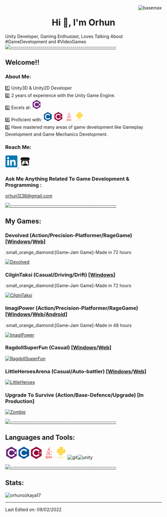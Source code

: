 <img align ="right" src="https://komarev.com/ghpvc/?username=orhunozkaya17&label=Profile%20views&color=0e75b6&style=flat" alt="basemax">
<h1 align="center">Hi 👋, I'm Orhun</h1>

Unity Developer, Gaming Enthusiast, Loves Talking About #GameDevelopment and #VideoGames
[![-----------------------------------------------------](
https://raw.githubusercontent.com/andreasbm/readme/master/assets/lines/aqua.png)](https://github.com/BaseMax?tab=repositories)
<h2>Welcome!!</h2>

<h3>About Me:</h3>

:one: Unity3D & Unity2D Developer<br/>
:two: 2 years of experience with the Unity Game Engine.<br/>
:three: Excels at: 
<img src="https://github.com/devicons/devicon/blob/master/icons/csharp/csharp-plain.svg" alt="c#" width="30" height="30"/> <br/>
:four: Proficient with: 
<img src="https://github.com/devicons/devicon/blob/master/icons/c/c-plain.svg" alt="c" width="30" height="30"/> 
<img src="https://github.com/devicons/devicon/blob/master/icons/cplusplus/cplusplus-plain.svg" alt="c++" width="30" height="30"/>
<img src="https://github.com/devicons/devicon/blob/master/icons/java/java-plain-wordmark.svg" alt="java" width="30" height="30"/> 
<img src="https://github.com/devicons/devicon/blob/master/icons/python/python-plain-wordmark.svg" alt="python" width="30" height="30"/><br/>
:five: Have mastered many areas of game development like Gameplay Development and Game Mechanics Development.<br/>

<h3>Reach Me:</h3>
<a href="https://www.linkedin.com/in/soykankamal/" target="_top"> <img src="https://raw.githubusercontent.com/devicons/devicon/master/icons/linkedin/linkedin-original.svg" alt="linkedIn" width="40" height="40"/> </a>
<a href="https://vitaminsizdev.itch.io/" target="_blank"> <img src="https://github.com/edent/SuperTinyIcons/blob/master/images/svg/itch_io.svg" alt="linkedIn" width="40" height="40"/> </a><br/> 

<h3>Ask Me Anything Related To Game Development & Programming :</h3>

orhun1236@gmail.com

[![-----------------------------------------------------](
https://raw.githubusercontent.com/andreasbm/readme/master/assets/lines/aqua.png)](https://github.com/BaseMax?tab=repositories)
<h2 align="left">My Games:</h2>

<h3 align="left">Devolved (Action/Precision-Platformer/RageGame) [<a href="https://vitaminsizdev.itch.io/devolved">Windows</a>/<a href="https://vitaminsizdev.itch.io/devolved">Web</a>]</h3>
<p>:small_orange_diamond:[Game-Jam Game]-Made in 72 hours</p>
<a href="https://vitaminsizdev.itch.io/devolved" target="_blank"> <img src="https://github.com/SoykanKAMAL/SoykanKAMAL/blob/main/Src/GameWidgets/png/Devolved/DevolvedWidget.PNG" alt="Devolved" width="900" height="300"/></a>

<h3 align="left">CilginTaksi (Casual/Driving/Drift) [<a href="https://vitaminsizdev.itch.io/cilgintaksi">Windows</a>]</h3>
<p>:small_orange_diamond:[Game-Jam Game]-Made in 72 hours</p>
<a href="https://vitaminsizdev.itch.io/cilgintaksi" target="_blank"> <img src="https://github.com/SoykanKAMAL/SoykanKAMAL/blob/main/Src/GameWidgets/png/CilginTaksi/CilginTaksiWidget.PNG" alt="CilginTaksi" width="900" height="300"/></a>

<h3 align="left">ImagiPower (Action/Precision-Platformer/RageGame) [<a href="https://vitaminsizdev.itch.io/imagipower">Windows</a>/<a href="https://vitaminsizdev.itch.io/imagipower">Web</a>/<a href="https://play.google.com/store/apps/details?id=com.VitaminsizDev.ImagiPower">Android</a>]</h3>
<p>:small_orange_diamond:[Game-Jam Game]-Made in 48 hours</p>
<a href="https://vitaminsizdev.itch.io/imagipower" target="_blank"> <img src="https://github.com/SoykanKAMAL/SoykanKAMAL/blob/main/Src/GameWidgets/png/ImagiPower/ImagiPowerWidget.PNG" alt="ImagiPower" width="900" height="300"/></a>

<h3 align="left">RagdollSuperFun (Casual) [<a href="https://vitaminsizdev.itch.io/ragdollsuperfunbanana">Windows</a>/<a href="https://vitaminsizdev.itch.io/ragdollsuperfunbanana">Web</a>]</h3>
<a href="https://vitaminsizdev.itch.io/ragdollsuperfunbanana" target="_blank"> <img src="https://github.com/SoykanKAMAL/SoykanKAMAL/blob/main/Src/GameWidgets/png/RagdollSuperFun/RagdollWidget.PNG" alt="RagdollSuperFun" width="900" height="300"/> </a>

<h3 align="left">LittleHeroesArena (Casual/Auto-battler) [<a href="https://vitaminsizdev.itch.io/littleheroesarena">Windows</a>/<a href="https://vitaminsizdev.itch.io/littleheroesarena">Web</a>]</h3>
<a href="https://vitaminsizdev.itch.io/littleheroesarena" target="_blank"> <img src="https://github.com/SoykanKAMAL/SoykanKAMAL/blob/main/Src/GameWidgets/png/LittleHeroes/LHAWidget.PNG" alt="LittleHeroes" width="900" height="300"/> </a>

<h3 align="left">Upgrade To Survive (Action/Base-Defence/Upgrade) [In Production]</h3>
<a href="https://vitaminsizdev.itch.io/upgradetosurvive" target="_blank"> <img src="https://github.com/SoykanKAMAL/SoykanKAMAL/blob/main/Src/GameWidgets/png/ProjectZombie/ZombiWidget.PNG" alt="Zombie" width="900" height="300"/></a>
  
[![-----------------------------------------------------](
https://raw.githubusercontent.com/andreasbm/readme/master/assets/lines/aqua.png)](https://github.com/BaseMax?tab=repositories)
<h2>Languages and Tools: </h2>

<img src="https://github.com/devicons/devicon/blob/master/icons/csharp/csharp-plain.svg" alt="c#" width="40" height="40"/><img src="https://github.com/devicons/devicon/blob/master/icons/c/c-plain.svg" alt="c" width="40" height="40"/><img src="https://github.com/devicons/devicon/blob/master/icons/cplusplus/cplusplus-plain.svg" alt="c++" width="40" height="40"/><img src="https://github.com/devicons/devicon/blob/master/icons/java/java-plain-wordmark.svg" alt="java" width="40" height="40"/><img src="https://github.com/devicons/devicon/blob/master/icons/python/python-plain-wordmark.svg" alt="python" width="40" height="40"/><img src="https://www.vectorlogo.zone/logos/git-scm/git-scm-icon.svg" alt="git" width="40" height="40"/><img src="https://img.shields.io/badge/unity-%23000000.svg?&style=for-the-badge&logo=unity&logoColor=white" alt="unity" width="120" height="40"/><br/>

[![-----------------------------------------------------](
https://raw.githubusercontent.com/andreasbm/readme/master/assets/lines/aqua.png)](https://github.com/BaseMax?tab=repositories)

<h2>Stats:</h2>

<img align="center" src="https://github-readme-stats.vercel.app/api?username=orhunozkaya17&show_icons=true&locale=en" alt="orhunozkaya17">

------

Last Edited on: 09/02/2022
